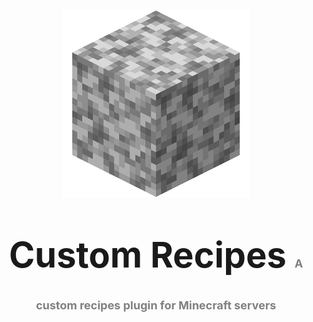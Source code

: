 <p align="center">
    <img src="./images/Diorite.png"/>
</p>
<p align="center" style="font-size: 56px; font-weight: bold; line-height: 1.2;">
    Custom Recipes
    <span style="color: gray; font-size: 18px">
        A custom recipes plugin for Minecraft servers
    </span>
</p>
